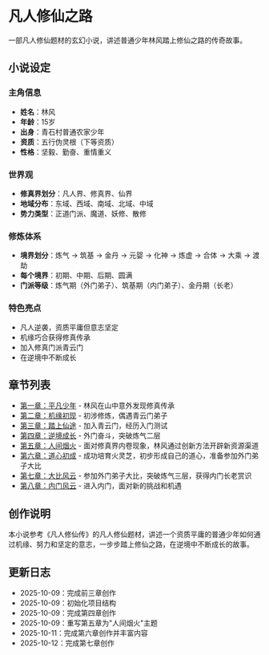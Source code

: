# 凡人修仙之路

一部凡人修仙题材的玄幻小说，讲述普通少年林风踏上修仙之路的传奇故事。

## 小说设定

### 主角信息
- **姓名**：林风
- **年龄**：15岁
- **出身**：青石村普通农家少年
- **资质**：五行伪灵根（下等资质）
- **性格**：坚毅、勤奋、重情重义

### 世界观
- **修真界划分**：凡人界、修真界、仙界
- **地域分布**：东域、西域、南域、北域、中域
- **势力类型**：正道门派、魔道、妖修、散修

### 修炼体系
- **境界划分**：炼气 → 筑基 → 金丹 → 元婴 → 化神 → 炼虚 → 合体 → 大乘 → 渡劫
- **每个境界**：初期、中期、后期、圆满
- **门派等级**：炼气期（外门弟子）、筑基期（内门弟子）、金丹期（长老）

### 特色亮点
- 凡人逆袭，资质平庸但意志坚定
- 机缘巧合获得修真传承
- 加入修真门派青云门
- 在逆境中不断成长

## 章节列表

- [第一章：平凡少年](第一章.md) - 林风在山中意外发现修真传承
- [第二章：机缘初现](第二章.md) - 初涉修炼，偶遇青云门弟子
- [第三章：踏上仙途](第三章.md) - 加入青云门，经历入门测试
- [第四章：逆境成长](第四章.md) - 外门奋斗，突破炼气二层
- [第五章：人间烟火](第五章.md) - 面对修真界内卷现象，林风通过创新方法开辟新资源渠道
- [第六章：道心初成](第六章.md) - 成功培育火灵芝，初步形成自己的道心，准备参加外门弟子大比
- [第七章：大比风云](第七章.md) - 参加外门弟子大比，突破炼气三层，获得内门长老赏识
- [第八章：内门风云](第八章.md) - 进入内门，面对新的挑战和机遇

## 创作说明

本小说参考《凡人修仙传》的凡人修仙题材，讲述一个资质平庸的普通少年如何通过机缘、努力和坚定的意志，一步步踏上修仙之路，在逆境中不断成长的故事。

## 更新日志

- 2025-10-09：完成前三章创作
- 2025-10-09：初始化项目结构
- 2025-10-09：完成第四章创作
- 2025-10-09：重写第五章为"人间烟火"主题
- 2025-10-11：完成第六章创作并丰富内容
- 2025-10-12：完成第七章创作